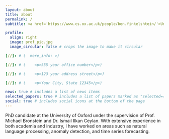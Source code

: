 ```yaml
---
layout: about
title: about
permalink: /
subtitle: <a href='https://www.cs.ox.ac.uk/people/ben.finkelshtein/'>University of Oxford</a>. Computer Science Department.

profile:
  align: right
  image: prof_pic.jpg
  image_circular: false # crops the image to make it circular

[//]: # (  more_info: >)

[//]: # (    <p>555 your office number</p>)

[//]: # (    <p>123 your address street</p>)

[//]: # (    <p>Your City, State 12345</p>)

news: true # includes a list of news items
selected_papers: true # includes a list of papers marked as "selected={true}"
social: true # includes social icons at the bottom of the page
---
```


PhD candidate at the University of Oxford under the supervision of Prof. Michael Bronstein and Dr. Ismail Ilkan Ceylan.
With extensive experience in both academia and industry, I have worked on areas such as natural language processing, anomaly detection, and time series forecasting.


[//]: # (Write your biography here. Tell the world about yourself. Link to your favorite [subreddit]&#40;http://reddit.com&#41;. You can put a picture in, too. The code is already in, just name your picture `prof_pic.jpg` and put it in the `img/` folder.)

[//]: # ()
[//]: # (Put your address / P.O. box / other info right below your picture. You can also disable any of these elements by editing `profile` property of the YAML header of your `_pages/about.md`. Edit `_bibliography/papers.bib` and Jekyll will render your [publications page]&#40;/al-folio/publications/&#41; automatically.)

[//]: # ()
[//]: # (Link to your social media connections, too. This theme is set up to use [Font Awesome icons]&#40;https://fontawesome.com/&#41; and [Academicons]&#40;https://jpswalsh.github.io/academicons/&#41;, like the ones below. Add your Facebook, Twitter, LinkedIn, Google Scholar, or just disable all of them.)
